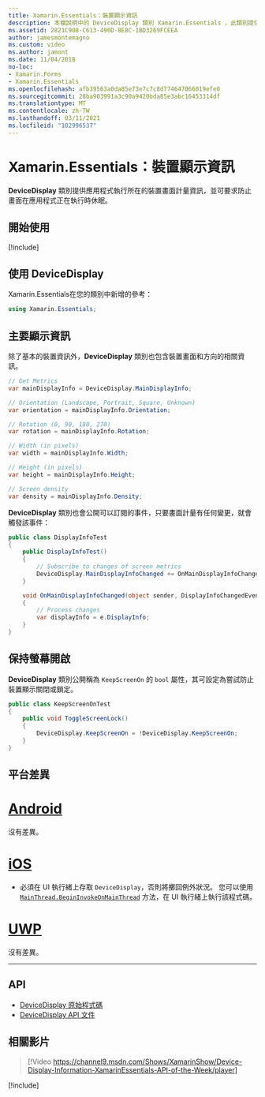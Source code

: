 ```yaml
---
title: Xamarin.Essentials：裝置顯示資訊
description: 本檔說明中的 DeviceDisplay 類別 Xamarin.Essentials ，此類別提供應用程式執行所在裝置的畫面計量。
ms.assetid: 2821C908-C613-490D-8E8C-1BD3269FCEEA
author: jamesmontemagno
ms.custom: video
ms.author: jamont
ms.date: 11/04/2018
no-loc:
- Xamarin.Forms
- Xamarin.Essentials
ms.openlocfilehash: afb39563a0da85e73e7c7c8d774647066019efe0
ms.sourcegitcommit: 28ba903991a3c90a9420bda85e3abc16453314df
ms.translationtype: MT
ms.contentlocale: zh-TW
ms.lasthandoff: 03/11/2021
ms.locfileid: "102996537"
---
```

# <a name="xamarinessentials-device-display-information"></a>Xamarin.Essentials：裝置顯示資訊

**DeviceDisplay** 類別提供應用程式執行所在的裝置畫面計量資訊，並可要求防止畫面在應用程式正在執行時休眠。

## <a name="get-started"></a>開始使用

[!include[](~/essentials/includes/get-started.md)]

## <a name="using-devicedisplay"></a>使用 DeviceDisplay

Xamarin.Essentials在您的類別中新增的參考：

```csharp
using Xamarin.Essentials;
```

## <a name="main-display-info"></a>主要顯示資訊

除了基本的裝置資訊外，**DeviceDisplay** 類別也包含裝置畫面和方向的相關資訊。

```csharp
// Get Metrics
var mainDisplayInfo = DeviceDisplay.MainDisplayInfo;

// Orientation (Landscape, Portrait, Square, Unknown)
var orientation = mainDisplayInfo.Orientation;

// Rotation (0, 90, 180, 270)
var rotation = mainDisplayInfo.Rotation;

// Width (in pixels)
var width = mainDisplayInfo.Width;

// Height (in pixels)
var height = mainDisplayInfo.Height;

// Screen density
var density = mainDisplayInfo.Density;
```

**DeviceDisplay** 類別也會公開可以訂閱的事件，只要畫面計量有任何變更，就會觸發該事件：

```csharp
public class DisplayInfoTest
{
    public DisplayInfoTest()
    {
        // Subscribe to changes of screen metrics
        DeviceDisplay.MainDisplayInfoChanged += OnMainDisplayInfoChanged;
    }

    void OnMainDisplayInfoChanged(object sender, DisplayInfoChangedEventArgs  e)
    {
        // Process changes
        var displayInfo = e.DisplayInfo;
    }
}
```

## <a name="keep-screen-on"></a>保持螢幕開啟

**DeviceDisplay** 類別公開稱為 `KeepScreenOn` 的 `bool` 屬性，其可設定為嘗試防止裝置顯示關閉或鎖定。

```csharp
public class KeepScreenOnTest
{
    public void ToggleScreenLock()
    {
        DeviceDisplay.KeepScreenOn = !DeviceDisplay.KeepScreenOn;
    }
}
```

## <a name="platform-differences"></a>平台差異

# <a name="android"></a>[Android](#tab/android)

沒有差異。

# <a name="ios"></a>[iOS](#tab/ios)

- 必須在 UI 執行緒上存取 `DeviceDisplay`，否則將擲回例外狀況。 您可以使用 [`MainThread.BeginInvokeOnMainThread`](~/essentials/main-thread.md) 方法，在 UI 執行緒上執行該程式碼。

# <a name="uwp"></a>[UWP](#tab/uwp)

沒有差異。

--------------

## <a name="api"></a>API

- [DeviceDisplay 原始程式碼](https://github.com/xamarin/Essentials/tree/main/Xamarin.Essentials/DeviceDisplay)
- [DeviceDisplay API 文件](xref:Xamarin.Essentials.DeviceDisplay)

## <a name="related-video"></a>相關影片

> [!Video https://channel9.msdn.com/Shows/XamarinShow/Device-Display-Information-XamarinEssentials-API-of-the-Week/player]

[!include[](~/essentials/includes/xamarin-show-essentials.md)]
